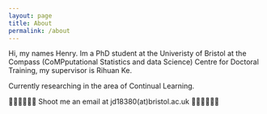```yaml
---
layout: page
title: About
permalink: /about
---
```


Hi, my names Henry. Im a PhD student at the Univeristy of Bristol at the Compass (CoMPputational Statistics and data Science) Centre for Doctoral Training, my supervisor is Rihuan Ke. 

Currently researching in the area of Continual Learning. 

📧📧📧📧📧📧
Shoot me an email at jd18380(at)bristol.ac.uk
📧📧📧📧📧📧
